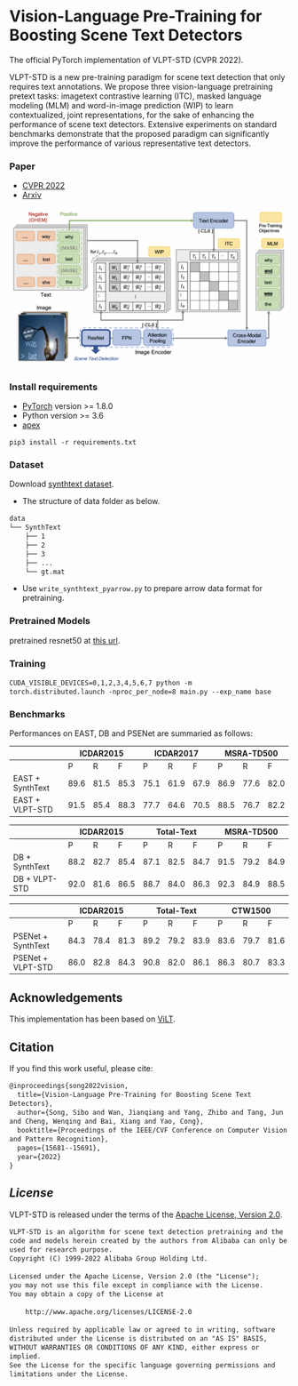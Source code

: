# Vision-Language Pre-Training for Boosting Scene Text Detectors

The official PyTorch implementation of VLPT-STD (CVPR 2022).

VLPT-STD is a new pre-training paradigm for scene text
detection that only requires text annotations. We propose three 
vision-language pretraining pretext tasks: imagetext contrastive learning (ITC), masked language modeling (MLM) and word-in-image prediction (WIP) to learn contextualized, joint representations, for the sake of enhancing the performance of scene text detectors. Extensive experiments on standard benchmarks demonstrate that the proposed paradigm can significantly improve the performance
of various representative text detectors.

### Paper
* [CVPR 2022](https://openaccess.thecvf.com/content/CVPR2022/papers/Song_Vision-Language_Pre-Training_for_Boosting_Scene_Text_Detectors_CVPR_2022_paper.pdf)
* [Arxiv](https://arxiv.org/pdf/2204.13867.pdf)


![VLPT-STD Model](figures/Vlpt-std_model.png)

### Install requirements
* [PyTorch](http://pytorch.org/) version >= 1.8.0
* Python version >= 3.6
* [apex](https://github.com/NVIDIA/apex)

```
pip3 install -r requirements.txt
```

### Dataset

Download [synthtext dataset](https://www.robots.ox.ac.uk/~vgg/data/scenetext/).

- The structure of data folder as below.
```
data
└── SynthText
    ├── 1
    ├── 2
    ├── 3
    ├── ...
    └── gt.mat
```
- Use `write_synthtext_pyarrow.py` to prepare arrow data format 
for pretraining.

### Pretrained Models 
pretrained resnet50 at [this url]().

### Training 
```
CUDA_VISIBLE_DEVICES=0,1,2,3,4,5,6,7 python -m torch.distributed.launch -nproc_per_node=8 main.py --exp_name base
```


### Benchmarks
Performances on EAST, DB and PSENet are summaried as follows:
<table class="tg">
<thead>
  <tr>
    <th class="tg-c3ow"></th>
    <th class="tg-c3ow" colspan="3">ICDAR2015</th>
    <th class="tg-c3ow" colspan="3">ICDAR2017</th>
    <th class="tg-baqh" colspan="3">MSRA-TD500</th>
  </tr>
</thead>
<tbody>
  <tr>
    <td class="tg-baqh"></td>
    <td class="tg-baqh">P</td>
    <td class="tg-baqh">R</td>
    <td class="tg-baqh">F</td>
    <td class="tg-baqh">P</td>
    <td class="tg-baqh">R</td>
    <td class="tg-baqh">F</td>
    <td class="tg-baqh">P</td>
    <td class="tg-baqh">R</td>
    <td class="tg-baqh">F</td>
  </tr>
  <tr>
    <td class="tg-c3ow">EAST + SynthText</td>
    <td class="tg-c3ow">89.6</td>
    <td class="tg-c3ow">81.5</td>
    <td class="tg-c3ow">85.3</td>
    <td class="tg-c3ow">75.1</td>
    <td class="tg-baqh">61.9</td>
    <td class="tg-baqh">67.9</td>
    <td class="tg-baqh">86.9</td>
    <td class="tg-baqh">77.6</td>
    <td class="tg-baqh">82.0</td>
  </tr>
  <tr>
    <td class="tg-c3ow">EAST + VLPT-STD</td>
    <td class="tg-c3ow">91.5</td>
    <td class="tg-c3ow">85.4</td>
    <td class="tg-c3ow">88.3</td>
    <td class="tg-c3ow">77.7</td>
    <td class="tg-baqh">64.6</td>
    <td class="tg-baqh">70.5</td>
    <td class="tg-baqh">88.5</td>
    <td class="tg-baqh">76.7</td>
    <td class="tg-baqh">82.2</td>
  </tr>
</tbody>
</table>

<table class="tg">
<thead>
  <tr>
    <th class="tg-c3ow"></th>
    <th class="tg-c3ow" colspan="3">ICDAR2015</th>
    <th class="tg-c3ow" colspan="3">Total-Text</th>
    <th class="tg-baqh" colspan="3">MSRA-TD500</th>
  </tr>
</thead>
<tbody>
  <tr>
    <td class="tg-baqh"></td>
    <td class="tg-baqh">P</td>
    <td class="tg-baqh">R</td>
    <td class="tg-baqh">F</td>
    <td class="tg-baqh">P</td>
    <td class="tg-baqh">R</td>
    <td class="tg-baqh">F</td>
    <td class="tg-baqh">P</td>
    <td class="tg-baqh">R</td>
    <td class="tg-baqh">F</td>
  </tr>
  <tr>
    <td class="tg-c3ow">DB + SynthText</td>
    <td class="tg-c3ow">88.2</td>
    <td class="tg-c3ow">82.7</td>
    <td class="tg-c3ow">85.4</td>
    <td class="tg-c3ow">87.1</td>
    <td class="tg-baqh">82.5</td>
    <td class="tg-baqh">84.7</td>
    <td class="tg-baqh">91.5</td>
    <td class="tg-baqh">79.2</td>
    <td class="tg-baqh">84.9</td>
  </tr>
  <tr>
    <td class="tg-c3ow">DB + VLPT-STD</td>
    <td class="tg-c3ow">92.0</td>
    <td class="tg-c3ow">81.6</td>
    <td class="tg-c3ow">86.5</td>
    <td class="tg-c3ow">88.7</td>
    <td class="tg-baqh">84.0</td>
    <td class="tg-baqh">86.3</td>
    <td class="tg-baqh">92.3</td>
    <td class="tg-baqh">84.9</td>
    <td class="tg-baqh">88.5</td>
  </tr>
</tbody>
</table>

<table class="tg">
<thead>
  <tr>
    <th class="tg-c3ow"></th>
    <th class="tg-c3ow" colspan="3">ICDAR2015</th>
    <th class="tg-c3ow" colspan="3">Total-Text</th>
    <th class="tg-baqh" colspan="3">CTW1500</th>
  </tr>
</thead>
<tbody>
  <tr>
    <td class="tg-baqh"></td>
    <td class="tg-baqh">P</td>
    <td class="tg-baqh">R</td>
    <td class="tg-baqh">F</td>
    <td class="tg-baqh">P</td>
    <td class="tg-baqh">R</td>
    <td class="tg-baqh">F</td>
    <td class="tg-baqh">P</td>
    <td class="tg-baqh">R</td>
    <td class="tg-baqh">F</td>
  </tr>
  <tr>
    <td class="tg-c3ow">PSENet + SynthText</td>
    <td class="tg-c3ow">84.3</td>
    <td class="tg-c3ow">78.4</td>
    <td class="tg-c3ow">81.3</td>
    <td class="tg-c3ow">89.2</td>
    <td class="tg-baqh">79.2</td>
    <td class="tg-baqh">83.9</td>
    <td class="tg-baqh">83.6</td>
    <td class="tg-baqh">79.7</td>
    <td class="tg-baqh">81.6</td>
  </tr>
  <tr>
    <td class="tg-c3ow">PSENet + VLPT-STD</td>
    <td class="tg-c3ow">86.0</td>
    <td class="tg-c3ow">82.8</td>
    <td class="tg-c3ow">84.3</td>
    <td class="tg-c3ow">90.8</td>
    <td class="tg-baqh">82.0</td>
    <td class="tg-baqh">86.1</td>
    <td class="tg-baqh">86.3</td>
    <td class="tg-baqh">80.7</td>
    <td class="tg-baqh">83.3</td>
  </tr>
</tbody>
</table>

## Acknowledgements
This implementation has been based on [ViLT](https://github.com/dandelin/ViLT).


## Citation
If you find this work useful, please cite:

```
@inproceedings{song2022vision,
  title={Vision-Language Pre-Training for Boosting Scene Text Detectors},
  author={Song, Sibo and Wan, Jianqiang and Yang, Zhibo and Tang, Jun and Cheng, Wenqing and Bai, Xiang and Yao, Cong},
  booktitle={Proceedings of the IEEE/CVF Conference on Computer Vision and Pattern Recognition},
  pages={15681--15691},
  year={2022}
}
```

## *License*

VLPT-STD is released under the terms of the [Apache License, Version 2.0](LICENSE).

```
VLPT-STD is an algorithm for scene text detection pretraining and the code and models herein created by the authors from Alibaba can only be used for research purpose.
Copyright (C) 1999-2022 Alibaba Group Holding Ltd. 

Licensed under the Apache License, Version 2.0 (the "License");
you may not use this file except in compliance with the License.
You may obtain a copy of the License at

    http://www.apache.org/licenses/LICENSE-2.0

Unless required by applicable law or agreed to in writing, software
distributed under the License is distributed on an "AS IS" BASIS,
WITHOUT WARRANTIES OR CONDITIONS OF ANY KIND, either express or implied.
See the License for the specific language governing permissions and
limitations under the License.
```